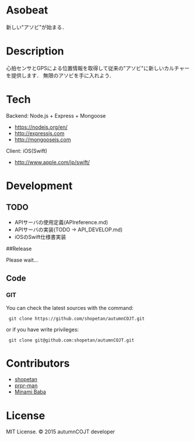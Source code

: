 # Asobeat

新しい"アソビ"が始まる．

# Description

心拍センサとGPSによる位置情報を取得して従来の"アソビ"に新しいカルチャーを提供します．
無限のアソビを手に入れよう．

# Tech

Backend: Node.js + Express + Mongoose 

* https://nodejs.org/en/
* http://expressjs.com
* http://mongoosejs.com

Client: iOS(Swift)

* http://www.apple.com/jp/swift/

# Development

## TODO
* APIサーバの使用定義(APIreference.md)
* APIサーバの実装(TODO -> API_DEVELOP.md)
* iOSのSwift仕様書実装

##Release

Please wait...

## Code

### GIT

You can check the latest sources with the command:

```
 git clone https://github.com/shopetan/autumnCOJT.git
 ```

or if you have write privileges:

```
 git clone git@github.com:shopetan/autumnCOJT.git
 ```


# Contributors

* [shopetan](https://github.com/shopetan)
* [prpr-man](https://github.com/prpr-man)
* [Minami Baba](https://github.com/minami1389)

# License

MIT License. © 2015 autumnCOJT developer
